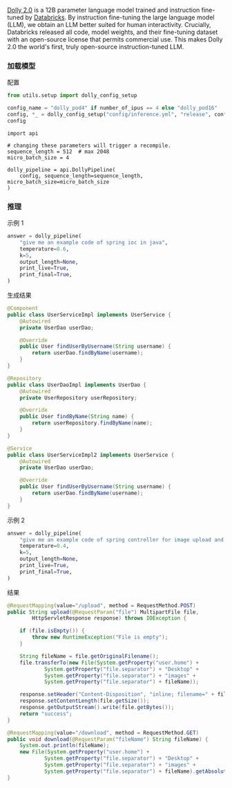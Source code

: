 [Dolly 2.0](https://www.databricks.com/blog/2023/04/12/dolly-first-open-commercially-viable-instruction-tuned-llm) is a 12B parameter language model trained and instruction fine-tuned by [Databricks](https://www.databricks.com/). By instruction fine-tuning the large language model (LLM), we obtain an LLM better suited for human interactivity. Crucially, Databricks released all code, model weights, and their fine-tuning dataset with an open-source license that permits commercial use. This makes Dolly 2.0 the world's first, truly open-source instruction-tuned LLM.



### 加载模型

配置

```python
from utils.setup import dolly_config_setup

config_name = "dolly_pod4" if number_of_ipus == 4 else "dolly_pod16"
config, *_ = dolly_config_setup("config/inference.yml", "release", config_name)
config
```



```
import api

# changing these parameters will trigger a recompile.
sequence_length = 512  # max 2048
micro_batch_size = 4

dolly_pipeline = api.DollyPipeline(
    config, sequence_length=sequence_length, micro_batch_size=micro_batch_size
)
```



### 推理



示例 1

```python
answer = dolly_pipeline(
    "give me an example code of spring ioc in java",
    temperature=0.6,
    k=5,
    output_length=None,
    print_live=True,
    print_final=True,
)
```



生成结果

```java
@Component
public class UserServiceImpl implements UserService {
    @Autowired
    private UserDao userDao;

    @Override
    public User findUserByUsername(String username) {
        return userDao.findByName(username);
    }
}

@Repository
public class UserDaoImpl implements UserDao {
    @Autowired
    private UserRepository userRepository;

    @Override
    public User findByName(String name) {
        return userRepository.findByName(name);
    }
}

@Service
public class UserServiceImpl2 implements UserService {
    @Autowired
    private UserDao userDao;

    @Override
    public User findUserByUsername(String username) {
        return userDao.findByName(username);
    }
}
```



示例 2

```python
answer = dolly_pipeline(
    "give me an example code of spring controller for image upload and download in java",
    temperature=0.4,
    k=5,
    output_length=None,
    print_live=True,
    print_final=True,
)
```



结果

```java
@RequestMapping(value="/upload", method = RequestMethod.POST)
public String upload(@RequestParam("file") MultipartFile file,
        HttpServletResponse response) throws IOException {

    if (file.isEmpty()) {
        throw new RuntimeException("File is empty");
    }

    String fileName = file.getOriginalFilename();
    file.transferTo(new File(System.getProperty("user.home") +
            System.getProperty("file.separator") + "Desktop" +
            System.getProperty("file.separator") + "images" +
            System.getProperty("file.separator") + fileName));

    response.setHeader("Content-Disposition", "inline; filename=" + fileName);
    response.setContentLength(file.getSize());
    response.getOutputStream().write(file.getBytes());
    return "success";
}

@RequestMapping(value="/download", method = RequestMethod.GET)
public void download(@RequestParam("fileName") String fileName) {
    System.out.println(fileName);
    new File(System.getProperty("user.home") +
            System.getProperty("file.separator") + "Desktop" +
            System.getProperty("file.separator") + "images" +
            System.getProperty("file.separator") + fileName).getAbsolutePath());
}
```

